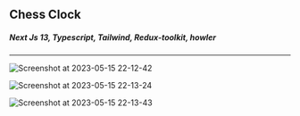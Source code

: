 ## Chess Clock
##### Next Js 13, Typescript, Tailwind, Redux-toolkit, howler
-----
![Screenshot at 2023-05-15 22-12-42](https://github.com/mamad-1999/Chess-Clocks/assets/91375726/e956348b-7ebd-4c59-b840-0132f5153ac0)

![Screenshot at 2023-05-15 22-13-24](https://github.com/mamad-1999/Chess-Clocks/assets/91375726/6d13e5c3-c770-4663-913d-90055266bf18)

![Screenshot at 2023-05-15 22-13-43](https://github.com/mamad-1999/Chess-Clocks/assets/91375726/a8bfcbbe-669f-4de3-8dd0-2ac6f0ab3568)

